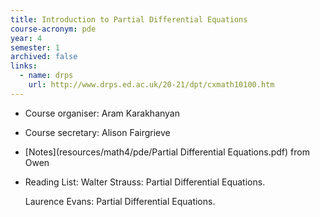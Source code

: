 ```yaml
---
title: Introduction to Partial Differential Equations
course-acronym: pde
year: 4
semester: 1
archived: false
links:
  - name: drps
    url: http://www.drps.ed.ac.uk/20-21/dpt/cxmath10100.htm
---
```


- Course organiser: Aram Karakhanyan
- Course secretary: Alison Fairgrieve
- [Notes](resources/math4/pde/Partial Differential Equations.pdf) from Owen
- Reading List: Walter Strauss: Partial Differential Equations.

  Laurence Evans: Partial Differential Equations.
